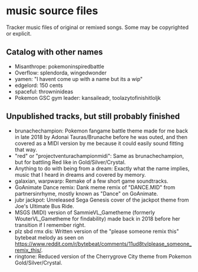 # music source files
 Tracker music files of original or remixed songs. Some may be copyrighted or explicit.

## Catalog with other names
- Misanthrope: pokemoninspiredbattle
- Overflow: splendorda, wingedwonder
- yamen: "I havent come up with a name but its a wip"
- edgelord: 150 cents
- spaceful: throwninideas
- Pokemon GSC gym leader: kansaileadr, toolazytofinishitloljk

## Unpublished tracks, but still probably finished
- brunachechampion: Pokemon fangame battle theme made for me back in late 2018 by Adonai Tauras/Brunache before he was outed, and then covered as a MIDI version by me because it could easily sound fitting that way.
- "red" or "projectventurachampionmidi": Same as brunachechampion, but for battling Red like in Gold/Silver/Crystal.
- Anything to do with being from a dream: Exactly what the name implies, music that I heard in dreams and covered by memory.
- galaxian, warpwarp: Remake of a few short game soundtracks.
- GoAnimate Dance remix: Dank meme remix of "DANCE.MID" from partnersinrhyme, mostly known as "Dance" on GoAnimate.
- jubr jackpot: Unreleased Sega Genesis cover of the jackpot theme from Joe's Ultimate Bus Ride.
- MSGS (MIDI) version of SammieVL_Gametheme (formerly WouterVL_Gametheme for findability) made back in 2018 before her transition if I remember right.
- plz sbd rmx dis: Written version of the "please someone remix this" bytebeat melody as seen on https://www.reddit.com/r/bytebeat/comments/11ud8tv/please_someone_remix_this/.
- ringtone: Reduced version of the Cherrygrove City theme from Pokemon Gold/Silver/Crystal.